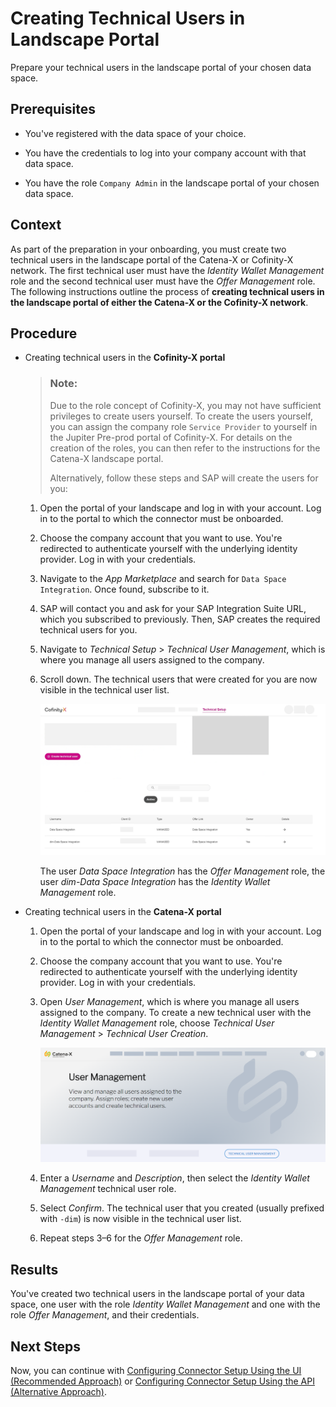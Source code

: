 <!-- loiob95f0ef5f2d048dd814a9b09280d944f -->

# Creating Technical Users in Landscape Portal

Prepare your technical users in the landscape portal of your chosen data space.



<a name="loiob95f0ef5f2d048dd814a9b09280d944f__prereq_pdw_j2b_kcc"/>

## Prerequisites

-   You've registered with the data space of your choice.

-   You have the credentials to log into your company account with that data space.

-   You have the role `Company Admin` in the landscape portal of your chosen data space.




## Context

As part of the preparation in your onboarding, you must create two technical users in the landscape portal of the Catena-X or Cofinity-X network. The first technical user must have the *Identity Wallet Management* role and the second technical user must have the *Offer Management* role. The following instructions outline the process of **creating technical users in the landscape portal of either the Catena-X or the Cofinity-X network**.



## Procedure

-   Creating technical users in the **Cofinity-X portal**

    > ### Note:  
    > Due to the role concept of Cofinity-X, you may not have sufficient privileges to create users yourself. To create the users yourself, you can assign the company role `Service Provider` to yourself in the Jupiter Pre-prod portal of Cofinity-X. For details on the creation of the roles, you can then refer to the instructions for the Catena-X landscape portal.
    > 
    > Alternatively, follow these steps and SAP will create the users for you:

    1.  Open the portal of your landscape and log in with your account. Log in to the portal to which the connector must be onboarded.
    2.  Choose the company account that you want to use. You're redirected to authenticate yourself with the underlying identity provider. Log in with your credentials.
    3.  Navigate to the *App Marketplace* and search for `Data Space Integration`. Once found, subscribe to it.
    4.  SAP will contact you and ask for your SAP Integration Suite URL, which you subscribed to previously. Then, SAP creates the required technical users for you.
    5.  Navigate to *Technical Setup* \> *Technical User Management*, which is where you manage all users assigned to the company.
    6.  Scroll down. The technical users that were created for you are now visible in the technical user list.

        ![](images/Creating_Technical_Users_in_the_Cofinity-X_Portal_8551429.png)

        The user *Data Space Integration* has the *Offer Management* role, the user *dim-Data Space Integration* has the *Identity Wallet Management* role.


-   Creating technical users in the **Catena-X portal**

    1.  Open the portal of your landscape and log in with your account. Log in to the portal to which the connector must be onboarded.
    2.  Choose the company account that you want to use. You're redirected to authenticate yourself with the underlying identity provider. Log in with your credentials.
    3.  Open *User Management*, which is where you manage all users assigned to the company. To create a new technical user with the *Identity Wallet Management* role, choose *Technical User Management* \> *Technical User Creation*.

        ![This screenshot of the Catena-X landscape portal highlights the section User Management with the button Technical User Management.](images/DSI_catena-x-onboarding-user-management_74e0cb8.png)

    4.  Enter a *Username* and *Description*, then select the *Identity Wallet Management* technical user role.
    5.  Select *Confirm*. The technical user that you created \(usually prefixed with `-dim`\) is now visible in the technical user list.
    6.  Repeat steps 3–6 for the *Offer Management* role.




<a name="loiob95f0ef5f2d048dd814a9b09280d944f__result_ns3_s2b_kcc"/>

## Results

You've created two technical users in the landscape portal of your data space, one user with the role *Identity Wallet Management* and one with the role *Offer Management*, and their credentials.



<a name="loiob95f0ef5f2d048dd814a9b09280d944f__postreq_pvf_llc_kcc"/>

## Next Steps

Now, you can continue with [Configuring Connector Setup Using the UI \(Recommended Approach\)](configuring-connector-setup-using-the-ui-recommended-approach-4909d3f.md) or [Configuring Connector Setup Using the API \(Alternative Approach\)](configuring-connector-setup-using-the-api-alternative-approach-bfa408c.md).

